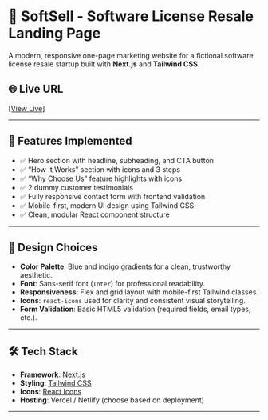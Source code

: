 # 🚀 SoftSell - Software License Resale Landing Page

A modern, responsive one-page marketing website for a fictional software license resale startup built with **Next.js** and **Tailwind CSS**.

## 🌐 Live URL

[[View Live]](https://license-sell-launch.vercel.app/)

---

## 📌 Features Implemented

- ✅ Hero section with headline, subheading, and CTA button
- ✅ “How It Works” section with icons and 3 steps
- ✅ “Why Choose Us” feature highlights with icons
- ✅ 2 dummy customer testimonials
- ✅ Fully responsive contact form with frontend validation
- ✅ Mobile-first, modern UI design using Tailwind CSS
- ✅ Clean, modular React component structure

---

## 🎨 Design Choices

- **Color Palette**: Blue and indigo gradients for a clean, trustworthy aesthetic.
- **Font**: Sans-serif font (`Inter`) for professional readability.
- **Responsiveness**: Flex and grid layout with mobile-first Tailwind classes.
- **Icons**: `react-icons` used for clarity and consistent visual storytelling.
- **Form Validation**: Basic HTML5 validation (required fields, email types, etc.).

---

## 🛠 Tech Stack

- **Framework**: [Next.js](https://nextjs.org/)
- **Styling**: [Tailwind CSS](https://tailwindcss.com/)
- **Icons**: [React Icons](https://react-icons.github.io/react-icons/)
- **Hosting**: Vercel / Netlify (choose based on deployment)

---
